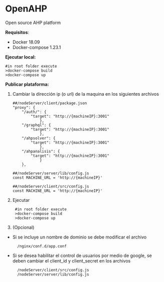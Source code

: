 # OpenAHP
Open source AHP  platform

**Requisitos**:
 - Docker 18.09
 - Docker-compose 1.23.1

**Ejecutar local:**
```
#in root folder execute 
>docker-compose build
>docker-compose up 
```
**Publicar plataforma:**

 1. Cambiar la dirección ip (o url) de la maquina en los siguientes archivos 
 
	``` 
	##/nodeServer/client/package.json
	"proxy": {
		"/auth/": {
			"target": "http://{machineIP}:3001"
				},
		"/graphql": {
			"target": "http://{machineIP}:3001"
				},
		"/ahpsolver": {
			"target": "http://{machineIP}:3001"
				},
		"/ahpanalisis": {
			"target": "http://{machineIP}:3001"
				}
		},
	```
	```
	##/nodeServer/server/lib/config.js
	const MACHINE_URL = 'http://{machineIP}'
	```
	```
	##/nodeServer/client/src/config.js
	const MACHINE_URL = 'http://{machineIP}'
	```
2. Ejecutar
	
		#in root folder execute 
	    >docker-compose build
	    >docker-compose up 
3. (Opcional)

- Si se incluye un nombre de dominio se debe modificar el archivo

		/nginx/conf.d/app.conf
- Si se desea habilitar el control de usuarios por medio de google, se deben cambiar el client_id y client_secret en los archivos
		
		/nodeServer/client/src/config.js
		/nodeServer/server/lib/config.js

